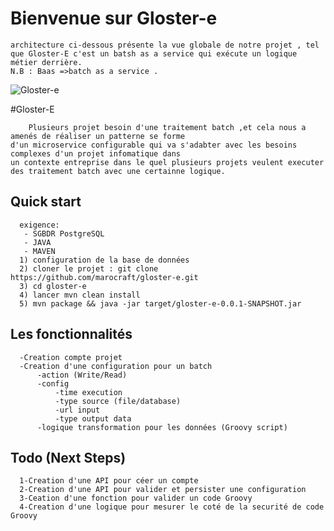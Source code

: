 # Bienvenue sur Gloster-e

	architecture ci-dessous présente la vue globale de notre projet , tel que Gloster-E c'est un batsh as a service qui exécute un logique métier derrière.
	N.B : Baas =>batch as a service .

![Gloster-e](https://raw.githubusercontent.com/marocraft/gloster-e/master/Baas.png?raw=true)

#Gloster-E
      
        Plusieurs projet besoin d'une traitement batch ,et cela nous a amenés de réaliser un patterne se forme 
	d'un microservice configurable qui va s'adabter avec les besoins complexes d'un projet infomatique dans 
	un contexte entreprise dans le quel plusieurs projets veulent executer des traitement batch avec une certainne logique.
 
## Quick start
      exigence:
       - SGBDR PostgreSQL
       - JAVA
       - MAVEN
      1) configuration de la base de données  
      2) cloner le projet : git clone https://github.com/marocraft/gloster-e.git
      3) cd gloster-e
      4) lancer mvn clean install 
      5) mvn package && java -jar target/gloster-e-0.0.1-SNAPSHOT.jar

## Les fonctionnalités

      -Creation compte projet
      -Creation d'une configuration pour un batch
          -action (Write/Read)
          -config
              -time execution
              -type source (file/database)
              -url input
              -type output data
          -logique transformation pour les données (Groovy script)
          
## Todo (Next Steps)

      1-Creation d'une API pour céer un compte
      2-Creation d'une API pour valider et persister une configuration
      3-Ceation d'une fonction pour valider un code Groovy
      4-Creation d'une logique pour mesurer le coté de la securité de code Groovy

